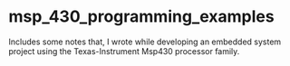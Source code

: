 # msp_430_programming_examples
Includes some notes that, I wrote while developing an embedded system project using the Texas-Instrument Msp430 processor family. 
